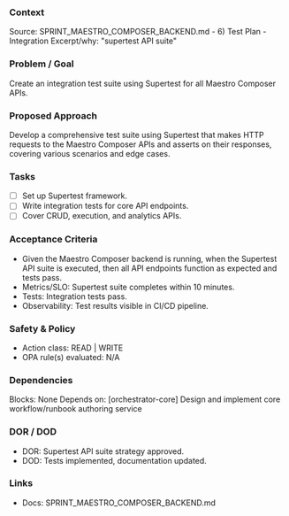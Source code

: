 ### Context
Source: SPRINT_MAESTRO_COMPOSER_BACKEND.md - 6) Test Plan - Integration
Excerpt/why: "supertest API suite"

### Problem / Goal
Create an integration test suite using Supertest for all Maestro Composer APIs.

### Proposed Approach
Develop a comprehensive test suite using Supertest that makes HTTP requests to the Maestro Composer APIs and asserts on their responses, covering various scenarios and edge cases.

### Tasks
- [ ] Set up Supertest framework.
- [ ] Write integration tests for core API endpoints.
- [ ] Cover CRUD, execution, and analytics APIs.

### Acceptance Criteria
- Given the Maestro Composer backend is running, when the Supertest API suite is executed, then all API endpoints function as expected and tests pass.
- Metrics/SLO: Supertest suite completes within 10 minutes.
- Tests: Integration tests pass.
- Observability: Test results visible in CI/CD pipeline.

### Safety & Policy
- Action class: READ | WRITE
- OPA rule(s) evaluated: N/A

### Dependencies
Blocks: None
Depends on: [orchestrator-core] Design and implement core workflow/runbook authoring service

### DOR / DOD
- DOR: Supertest API suite strategy approved.
- DOD: Tests implemented, documentation updated.

### Links
- Docs: SPRINT_MAESTRO_COMPOSER_BACKEND.md
